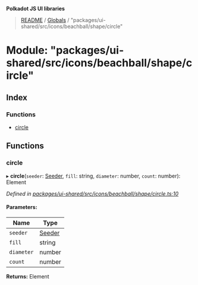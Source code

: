 **Polkadot JS UI libraries**

> [README](../README.md) / [Globals](../globals.md) / "packages/ui-shared/src/icons/beachball/shape/circle"

# Module: "packages/ui-shared/src/icons/beachball/shape/circle"

## Index

### Functions

* [circle](_packages_ui_shared_src_icons_beachball_shape_circle_.md#circle)

## Functions

### circle

▸ **circle**(`seeder`: [Seeder](_packages_ui_shared_src_icons_beachball_types_.md#seeder), `fill`: string, `diameter`: number, `count`: number): Element

*Defined in [packages/ui-shared/src/icons/beachball/shape/circle.ts:10](https://github.com/polkadot-js/ui/blob/1833b1a2/packages/ui-shared/src/icons/beachball/shape/circle.ts#L10)*

#### Parameters:

Name | Type |
------ | ------ |
`seeder` | [Seeder](_packages_ui_shared_src_icons_beachball_types_.md#seeder) |
`fill` | string |
`diameter` | number |
`count` | number |

**Returns:** Element
